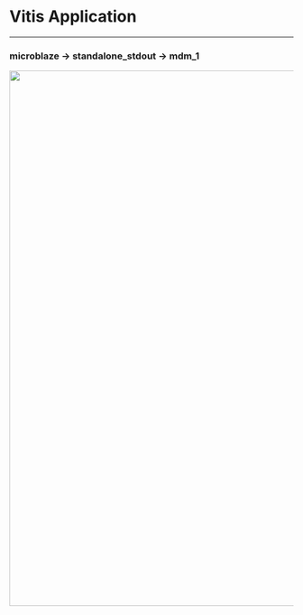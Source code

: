 # Vitis Application

---
### microblaze -> standalone_stdout -> mdm_1

<img src="https://github.com/user-attachments/assets/f25ae713-f9de-4101-b8c7-af167c13472a" width=950>

